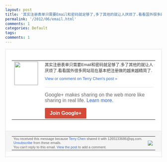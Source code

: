 ```yaml
---
layout: post
title: '其实注册表单只需要Email和密码就足够了,多了其他的就让人厌烦了.看看国外很多网...'
permalink: '/2012/06/email.html'
comments: 1
categories: Default
tags: 
comments: 1
---
```

<div style="border:solid 1px #dfdfdf;color:#686868;font:13px Arial"><div style="background-color:#fff;padding:20px;"><table cellpadding="0" cellspacing="0"><tr><td style="padding-right:15px;vertical-align:top"><a href="https://plus.google.com/_/notifications/ngemlink?&amp;emid=CLjHmI_gzLACFadwcAodQAYAAA&amp;path=%2F108643996575278738906&amp;dt=1339643281158"><img height="75" src="https://lh3.googleusercontent.com/-KKRGTyJ5Bl0/AAAAAAAAAAI/AAAAAAAAEEY/jllxqER5dCk/s75-c-k-a/photo.jpg" style="border:solid 1px #cccccc;" width="75"/></a></td><td style="width:578px;color:#333;font:13px Arial;vertical-align:top;"><div style="padding-bottom:10px">其实注册表单只需要Email和密码就足够<wbr/>了,多了其他的就让人厌烦了.看看国外很多<wbr/>网站现在基本把注册做的越来越精简了.</div><a href="https://plus.google.com/_/notifications/ngemlink?&amp;emid=CLjHmI_gzLACFadwcAodQAYAAA&amp;path=%2F108643996575278738906%2Fposts%2Fa8ynrafVGgf%3Fgpinv%3DAMIXal9xSDNQSvZ7vuQR3NHWq6MMsntDezYBg3b1SIJtrFf3KUJpIjm2Pfc0AaWYVMQy55dhYeWArLEAbbrGCqh--GVRZ9BEJaK0P3SxFkTWGqax7njTsR8&amp;dt=1339643281158" style="color:#3366CC;text-decoration:none;">View or comment on Terry Chen's post »</a><div style="margin-top:20px;border-top:solid 1px #dfdfdf"><div style="padding:15px 0;color:#686868;font:16px Arial;">Google+ makes sharing on the web more like sharing in real life. <a href="http://www.google.com/+/learnmore/" style="color:#3366CC;text-decoration:none;">Learn more</a>.</div><a href="https://plus.google.com/_/notifications/ngemlink?&amp;emid=CLjHmI_gzLACFadwcAodQAYAAA&amp;path=%2F%3Fgpinv%3DAMIXal9xSDNQSvZ7vuQR3NHWq6MMsntDezYBg3b1SIJtrFf3KUJpIjm2Pfc0AaWYVMQy55dhYeWArLEAbbrGCqh--GVRZ9BEJaK0P3SxFkTWGqax7njTsR8&amp;dt=1339643281158" style="display:inline-block;padding:7px 15px;background-color:#d44b38; color:#fff;font-size:16px; font-weight:bold;border-radius:2px;border:solid 1px #c43b28; white-space:nowrap;text-decoration:none">Join Google+</a></div></td></tr></table></div><div style="border-top:solid 1px #dfdfdf;padding:0 20px; background-color:#f5f5f5"><table cellpadding="0" cellspacing="0" style="height:50px"><tbody><tr><td style="vertical-align:middle;width:100%; color:#636363;font:11px Arial; line-height:120%">You received this message because <a href="https://plus.google.com/_/notifications/ngemlink?&amp;emid=CLjHmI_gzLACFadwcAodQAYAAA&amp;path=%2F108643996575278738906%3Fgpinv%3DAMIXal9xSDNQSvZ7vuQR3NHWq6MMsntDezYBg3b1SIJtrFf3KUJpIjm2Pfc0AaWYVMQy55dhYeWArLEAbbrGCqh--GVRZ9BEJaK0P3SxFkTWGqax7njTsR8&amp;dt=1339643281158" style="color:#3366CC;text-decoration:none;">Terry Chen</a> shared it with 1265133686@qq.com. <a href="https://plus.google.com/_/notifications/ngemlink?&amp;emid=CLjHmI_gzLACFadwcAodQAYAAA&amp;path=%2F_%2Fnonplus%2Femailsettings%3Fgpinv%3DAMIXal9xSDNQSvZ7vuQR3NHWq6MMsntDezYBg3b1SIJtrFf3KUJpIjm2Pfc0AaWYVMQy55dhYeWArLEAbbrGCqh--GVRZ9BEJaK0P3SxFkTWGqax7njTsR8%26est%3DADH5u8WTCrSt4zhlIlmvqpvqTmheo2T748mg4ArfxFB-sEVXUNkjuUtgVmsbN4AjbKVfJqqTXB0C9befydf8nvzp0dvC6hyf8jEkWlKisdcSx3scURSANHtYbpPi16e5SyFN9uIEwaZ6&amp;dt=1339643281158" style="color:#3366CC;text-decoration:none;">Unsubscribe</a> from these emails.<br/>You can't reply to this email. <a href="https://plus.google.com/_/notifications/ngemlink?&amp;emid=CLjHmI_gzLACFadwcAodQAYAAA&amp;path=%2F108643996575278738906%2Fposts%2Fa8ynrafVGgf%3Fgpinv%3DAMIXal9xSDNQSvZ7vuQR3NHWq6MMsntDezYBg3b1SIJtrFf3KUJpIjm2Pfc0AaWYVMQy55dhYeWArLEAbbrGCqh--GVRZ9BEJaK0P3SxFkTWGqax7njTsR8&amp;dt=1339643281158" style="color:#3366CC;text-decoration:none;">View the post</a> to add a comment.<br/></td><td><img src="https://ssl.gstatic.com/s2/oz/images/notifications/logo/google-plus-6617a72bb36cc548861652780c9e6ff1.png"/></td></tr></tbody></table></div></div>